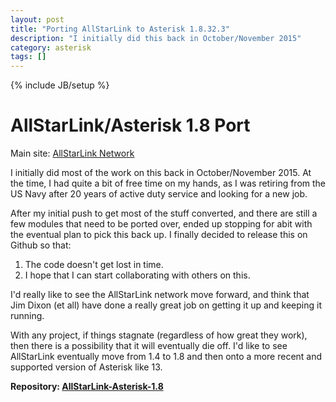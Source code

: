 ```yaml
---
layout: post
title: "Porting AllStarLink to Asterisk 1.8.32.3"
description: "I initially did this back in October/November 2015"
category: asterisk
tags: []
---
```

{% include JB/setup %}

# AllStarLink/Asterisk 1.8 Port


Main site:  [AllStarLink Network](https://allstarlink.org)

I initially did most of the work on this back in October/November 2015.  At the time, I had quite a bit of free time
on my hands, as I was retiring from the US Navy after 20 years of active duty service and looking for a new job.

After my initial push to get most of the stuff converted, and there are still a few modules that need to be ported over, 
ended up stopping for abit with the eventual plan to pick this back up.  I finally decided to release this on Github so that:

1.  The code doesn't get lost in time.
2.  I hope that I can start collaborating with others on this.

I'd really like to see the AllStarLink network move forward, and think that Jim Dixon (et all) have done a really great job on 
getting it up and keeping it running.

With any project, if things stagnate (regardless of how great they work), then there is a possibility that it will eventually
die off.  I'd like to see AllStarLink eventually move from 1.4 to 1.8 and then onto a more recent and supported version of Asterisk
like 13.  

**Repository:  [AllStarLink-Asterisk-1.8](https://github.com/KG7QIN/AllStarLink-Asterisk-1.8)**

